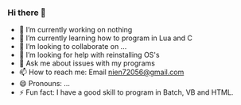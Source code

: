 ### Hi there 👋

<!--
**michelle1574/michelle1574** is a ✨ _special_ ✨ repository because its `README.md` (this file) appears on your GitHub profile.

Here are some ideas to get you started:

- 🔭 I’m currently working on ...
- 🌱 I’m currently learning ...
- 👯 I’m looking to collaborate on ...
- 🤔 I’m looking for help with ...
- 💬 Ask me about ...
- 📫 How to reach me: ...
- 😄 Pronouns: ...
- ⚡ Fun fact: ...
-->
- 🔭 I’m currently working on nothing
- 🌱 I’m currently learning how to program in Lua and C
- 👯 I’m looking to collaborate on ...
- 🤔 I’m looking for help with reinstalling OS's
- 💬 Ask me about issues with my programs
- 📫 How to reach me: Email nien72056@gmail.com
- 😄 Pronouns: ...
- ⚡ Fun fact: I have a good skill to program in Batch, VB and HTML.
